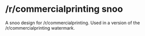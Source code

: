 # /r/commercialprinting snoo
A snoo design for /r/commercialprinting. Used in a version of the /r/commercialprinting watermark.
